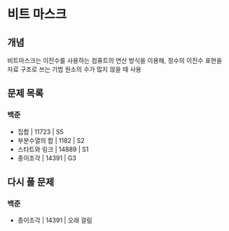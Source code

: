 # 비트 마스크

## 개념
비트마스크는 이진수를 사용하는 컴퓨트의 연산 방식을 이용해, 정수의 이진수 표현을 자료 구조로 쓰는 기법
원소의 수가 많지 않을 때 사용
## 문제 목록

### 백준

- 집합 | 11723 | S5
- 부분수열의 합 | 1182 | S2
- 스타트와 링크 | 14889 | S1
- 종이조각 | 14391 | G3

## 다시 풀 문제
### 백준
- 종이조각 | 14391 | 오래 걸림
